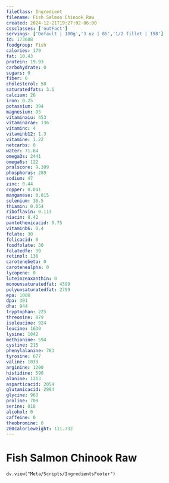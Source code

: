 ```yaml
---
fileClass: Ingredient
filename: Fish Salmon Chinook Raw
created: 2024-12-21T19:27:02-06:00
cssclasses: ['nutFact']
servings: ['Default | 100g','3 oz | 85','1/2 fillet | 198']
id: 173688
foodgroup: Fish
calories: 179
fat: 10.43
protein: 19.93
carbohydrate: 0
sugars: 0
fiber: 0
cholesterol: 50
saturatedfats: 3.1
calcium: 26
iron: 0.25
potassium: 394
magnesium: 95
vitaminaiu: 453
vitaminarae: 136
vitaminc: 4
vitaminb12: 1.3
vitamine: 1.22
netcarbs: 0
water: 71.64
omega3s: 2441
omega6s: 122
pralscore: 9.309
phosphorus: 289
sodium: 47
zinc: 0.44
copper: 0.041
manganese: 0.015
selenium: 36.5
thiamin: 0.054
riboflavin: 0.113
niacin: 8.42
pantothenicacid: 0.75
vitaminb6: 0.4
folate: 30
folicacid: 0
foodfolate: 30
folatedfe: 30
retinol: 136
carotenebeta: 0
carotenealpha: 0
lycopene: 0
luteinzeaxanthin: 0
monounsaturatedfat: 4399
polyunsaturatedfat: 2799
epa: 1008
dpa: 301
dha: 944
tryptophan: 225
threonine: 879
isoleucine: 924
leucine: 1630
lysine: 1842
methionine: 594
cystine: 215
phenylalanine: 783
tyrosine: 677
valine: 1033
arginine: 1200
histidine: 590
alanine: 1213
asparticacid: 2054
glutamicacid: 2994
glycine: 963
proline: 709
serine: 818
alcohol: 0
caffeine: 0
theobromine: 0
200calorieweight: 111.732
---
```


# Fish Salmon Chinook Raw

```dataviewjs
dv.view("Meta/Scripts/IngredientsFooter")
```